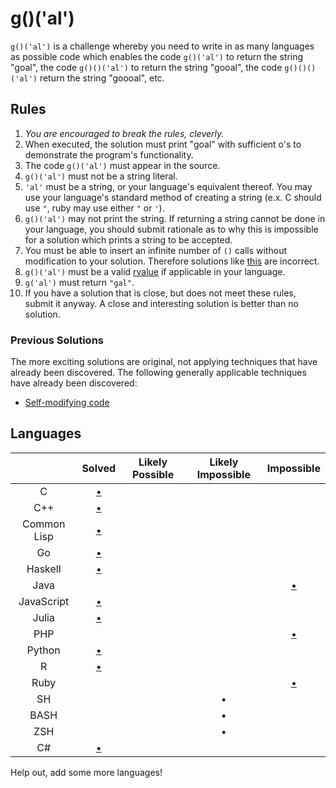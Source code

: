 # g()('al')

`g()('al')` is a challenge whereby you need to write in as many languages as
possible code which enables the code `g()('al')` to return the string "goal",
the code `g()()('al')` to return the string "gooal", the code `g()()()('al')`
return the string "goooal", etc.

## Rules
1.   *You are encouraged to break the rules, cleverly.*
2.   When executed, the solution must print "goal" with sufficient o's to
     demonstrate the program's functionality.
11.  The code `g()('al')` must appear in the source.
  1.   `g()('al')` must not be a string literal.
  2.   `'al'` must be a string, or your language's equivalent thereof. You may
       use your language's standard method of creating a string (e.x. C should
       use `"`, ruby may use either `"` or `'`).
7.   `g()('al')` may not print the string. If returning a string cannot be done
     in your language, you should submit rationale as to why this is impossible
     for a solution which prints a string to be accepted.
642. You must be able to insert an infinite number of `()` calls without
     modification to your solution. Therefore solutions like
     [this][c-inc-soln3] are incorrect.
9.  `g()('al')` must be a valid [rvalue] if applicable in your language.
14. `g('al')` must return `"gal"`.
12.  If you have a solution that is close, but does not meet these rules,
     submit it anyway. A close and interesting solution is better than no
     solution.

### Previous Solutions
The more exciting solutions are original, not applying techniques that have
already been discovered. The following generally applicable techniques have
already been discovered:

 * [Self-modifying code][c-inc-soln1]

## Languages

|               | Solved                | Likely Possible | Likely Impossible | Impossible              |
|:-------------:|:---------------------:|:---------------:|:-----------------:|:-----------------------:|
| C             | [&bull;][c-soln1]     |                 |                   |                         |
| C++           | [&bull;][c++-soln1]   |                 |                   |                         |
| Common Lisp   | [&bull;][clisp-soln1] |                 |                   |                         |
| Go            | [&bull;][go-soln]     |                 |                   |                         |
| Haskell       | [&bull;][hs-soln1]    |                 |                   |                         |
| Java          |                       |                 |                   | [&bull;][java-nonsoln1] |
| JavaScript    | [&bull;][js-soln2]    |                 |                   |                         |
| Julia         | [&bull;][jl-soln1]    |                 |                   |                         |
| PHP           |                       |                 |                   | [&bull;][php-nonsoln1]  |
| Python        | [&bull;][py-soln1]    |                 |                   |                         |
| R             | [&bull;][r-soln1]     |                 |                   |                         |
| Ruby          |                       |                 |                   | [&bull;][rb-nonsoln1]   |
| SH            |                       |                 | &bull;            |                         |
| BASH          |                       |                 | &bull;            |                         |
| ZSH           |                       |                 | &bull;            |                         |
| C#            | [&bull;][cs-soln2]    |                 |                   |                         |

Help out, add some more languages!

[c-soln1]: https://github.com/eatnumber1/goal/tree/master/solutions/complete/c/soln1
[c-inc-soln1]: https://github.com/eatnumber1/goal/tree/master/solutions/incomplete/c/soln1
[c-inc-soln3]: https://github.com/eatnumber1/goal/tree/master/solutions/incomplete/c/soln3
[c++-soln1]: https://github.com/eatnumber1/goal/tree/master/solutions/complete/c++/soln1
[clisp-soln1]: https://github.com/eatnumber1/goal/tree/master/solutions/complete/common-lisp/soln1
[cs-soln2]: https://github.com/eatnumber1/goal/tree/master/solutions/complete/c#/soln2
[go-soln]: https://github.com/eatnumber1/goal/tree/master/solutions/complete/go/soln1
[hs-soln1]: https://github.com/eatnumber1/goal/tree/master/solutions/complete/haskell/soln1
[js-soln2]: https://github.com/eatnumber1/goal/tree/master/solutions/complete/javascript/soln2
[php-nonsoln1]: https://github.com/eatnumber1/goal/tree/master/non-solutions/php/nonsoln1
[py-soln1]: https://github.com/eatnumber1/goal/tree/master/solutions/complete/python/soln1
[r-soln1]: https://github.com/eatnumber1/goal/tree/master/solutions/complete/r/soln1
[rb-nonsoln1]: https://github.com/eatnumber1/goal/tree/master/non-solutions/ruby/nonsoln1
[java-nonsoln1]: https://github.com/eatnumber1/goal/tree/master/non-solutions/java/nonsoln1
[rvalue]: http://en.wikipedia.org/wiki/Value_(computer_science)#lrvalue
[jl-soln1]: https://github.com/eatnumber1/goal/tree/master/solutions/complete/julia/soln1

